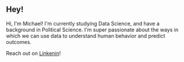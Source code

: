 ## Hey!


Hi, I'm Michael! I'm currently studying Data Science, and have a background in Political Science. I'm super passionate about the ways in which we can use data to understand human behavior and predict outcomes.

Reach out on [Linkenin](https://www.linkedin.com/in/michael-ralston-4829bb1aa/)!

